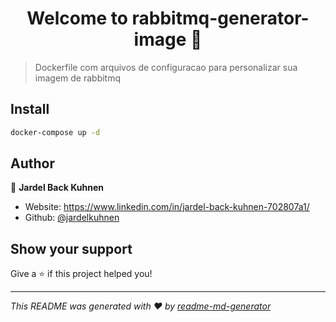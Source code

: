 <h1 align="center">Welcome to rabbitmq-generator-image 👋</h1>
<p>
</p>

> Dockerfile com arquivos de configuracao para personalizar sua imagem de rabbitmq

## Install

```sh
docker-compose up -d
```

## Author

👤 **Jardel Back Kuhnen**

* Website: https://www.linkedin.com/in/jardel-back-kuhnen-702807a1/
* Github: [@jardelkuhnen](https://github.com/jardelkuhnen)

## Show your support

Give a ⭐️ if this project helped you!

***
_This README was generated with ❤️ by [readme-md-generator](https://github.com/kefranabg/readme-md-generator)_